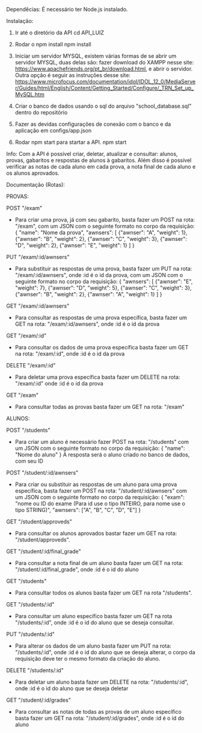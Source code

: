 Dependêcias: 
É necessário ter Node.js instalado.

Instalação:

1. Ir até o diretório da API
    cd API_LUIZ

2. Rodar o npm install
    npm install

3. Iniciar um servidor MYSQL, existem várias formas de se abrir um servidor MYSQL, duas delas são: fazer download do XAMPP nesse site: https://www.apachefriends.org/pt_br/download.html, e abrir o servidor. Outra opção é seguir as instruções desse site: https://www.microfocus.com/documentation/idol/IDOL_12_0/MediaServer/Guides/html/English/Content/Getting_Started/Configure/_TRN_Set_up_MySQL.htm

4. Criar o banco de dados usando o sql do arquivo "school_database.sql" dentro do repositório

5. Fazer as devidas configurações de conexão com o banco e da aplicação em configs/app.json

6. Rodar npm start para startar a API.
    npm start


Info:
Com a API é possível criar, deletar, atualizar e consultar: alunos, provas, gabaritos e respostas de alunos à gabaritos.
Além disso é possível verificar as notas de cada aluno em cada prova, a nota final de cada aluno e os alunos aprovados.


Documentação (Rotas):

PROVAS:

POST "/exam"
* Para criar uma prova, já com seu gabarito, basta fazer um POST na rota: "/exam", com um JSON com o seguinte formato no corpo da requisição:
{
    "name": "Nome da prova",
    "awnsers": [
        {"awnser": "A", "weight": 1},
        {"awnser": "B", "weight": 2},
        {"awnser": "C", "weight": 3},
        {"awnser": "D", "weight": 2},
        {"awnser": "E", "weight": 1}
    ]
}

PUT "/exam/:id/awnsers"
* Para substituir as respostas de uma prova, basta fazer um PUT na rota: "/exam/:id/awnsers", onde :id é o id da prova, com um JSON com o seguinte formato no corpo da requisição:
{
    "awnsers": [
        {"awnser": "E", "weight": 7},
        {"awnser": "D", "weight": 5},
        {"awnser": "C", "weight": 3},
        {"awnser": "B", "weight": 2},
        {"awnser": "A", "weight": 1}
    ]
}

GET "/exam/:id/awnsers"
* Para consultar as respostas de uma prova específica, basta fazer um GET na rota: "/exam/:id/awnsers", onde :id é o id da prova

GET "/exam/:id"
* Para consultar os dados de uma prova específica basta fazer um GET na rota: "/exam/:id", onde :id é o id da prova

DELETE "/exam/:id"
* Para deletar uma prova específica basta fazer um DELETE na rota: "/exam/:id" onde :id é o id da prova

GET "/exam"
* Para consultar todas as provas basta fazer um GET na rota: "/exam"

ALUNOS:

POST "/students"
* Para criar um aluno é necessário fazer POST na rota: "/students" com um JSON com o seguinte formato no corpo da requisição:
{
    "name": "Nome do aluno"
}
A resposta será o aluno criado no banco de dados, com seu ID

POST "/student/:id/awnsers"
* Para criar ou substituir as respostas de um aluno para uma prova específica, basta fazer um POST na rota: "/student/:id/awnsers" com um JSON com o seguinte formato no corpo da requisição:
{
    "exam": "nome ou ID do exame (Para id use o tipo INTEIRO, para nome use o tipo STRING)",
    "awnsers": ["A", "B", "C", "D", "E"]
}

GET "/student/approveds"
* Para consultar os alunos aprovados bastar fazer um GET na rota: "/student/approveds".

GET "/student/:id/final_grade"
* Para consultar a nota final de um aluno basta fazer um GET na rota: "/student/:id/final_grade", onde :id é o id do aluno

GET "/students"
* Para consultar todos os alunos basta fazer um GET na rota "/students".

GET "/students/:id"
* Para consultar um aluno específico basta fazer um GET na rota "/students/:id", onde :id é o id do aluno que se deseja consultar.

PUT "/students/:id"
* Para alterar os dados de um aluno basta fazer um PUT na rota: "/students/:id", onde :id é o id do aluno que se deseja alterar, o corpo da requisição deve ter o mesmo formato da criação do aluno.

DELETE "/students/:id"
* Para deletar um aluno basta fazer um DELETE na rota: "/students/:id", onde :id é o id do aluno que se deseja deletar

GET "/student/:id/grades"
* Para consultar as notas de todas as provas de um aluno específico basta fazer um GET na rota: "/student/:id/grades", onde :id é o id do aluno





